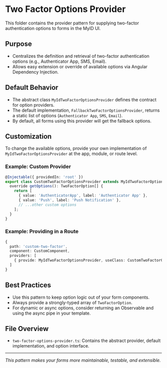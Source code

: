 # Two Factor Options Provider

This folder contains the provider pattern for supplying two-factor authentication options to forms in the MyID UI.

## Purpose
- Centralizes the definition and retrieval of two-factor authentication options (e.g., Authenticator App, SMS, Email).
- Allows easy extension or override of available options via Angular Dependency Injection.

## Default Behavior
- The abstract class `MyIdTwoFactorOptionsProvider` defines the contract for option providers.
- The default implementation, `FallbackTwoFactorOptionsProvider`, returns a static list of options (`Authenticator App`, `SMS`, `Email`).
- By default, all forms using this provider will get the fallback options.

## Customization
To change the available options, provide your own implementation of `MyIdTwoFactorOptionsProvider` at the app, module, or route level.

### Example: Custom Provider
```typescript
@Injectable({ providedIn: 'root' })
export class CustomTwoFactorOptionsProvider extends MyIdTwoFactorOptionsProvider {
  override getOptions(): TwoFactorOption[] {
    return [
      { value: 'AuthenticatorApp', label: 'Authenticator App' },
      { value: 'Push', label: 'Push Notification' },
      // ...other custom options
    ];
  }
}
```

### Example: Providing in a Route
```typescript
{
  path: 'custom-two-factor',
  component: CustomComponent,
  providers: [
    { provide: MyIdTwoFactorOptionsProvider, useClass: CustomTwoFactorOptionsProvider }
  ]
}
```

## Best Practices
- Use this pattern to keep option logic out of your form components.
- Always provide a strongly-typed array of `TwoFactorOption`.
- For dynamic or async options, consider returning an Observable and using the async pipe in your template.

## File Overview
- `two-factor-options-provider.ts`: Contains the abstract provider, default implementation, and option interface.

---

_This pattern makes your forms more maintainable, testable, and extensible._
